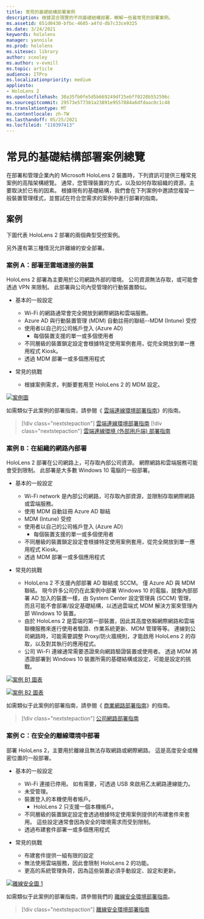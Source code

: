 ```yaml
---
title: 常見的基礎結構部署案例
description: 根據混合現實的不同基礎結構部署，瞭解一些最常見的部署案例。
ms.assetid: 651d0430-bfbc-4685-a4fd-db7c33ce9325
ms.date: 3/24/2021
keywords: hololens
manager: yannisle
ms.prod: hololens
ms.sitesec: library
author: scooley
ms.author: v-evmill
ms.topic: article
audience: ITPro
ms.localizationpriority: medium
appliesto:
- HoloLens 2
ms.openlocfilehash: 30a35fb0fe5d5b669249df25ebff0228b552596c
ms.sourcegitcommit: 29573e577381a23891e9557884a6dfdaac0c1c48
ms.translationtype: MT
ms.contentlocale: zh-TW
ms.lasthandoff: 05/25/2021
ms.locfileid: "110397413"
---
```

# <a name="common-infrastructure-deployment-scenarios-overview"></a>常見的基礎結構部署案例總覽

在部署和管理企業內的 Microsoft HoloLens 2 裝置時，下列資訊可提供三種常見案例的高階架構總覽。 通常，您管理裝置的方式，以及如何存取組織的資源，主要取決於已有的因素。 根據現有的基礎結構，我們會在下列案例中邀請您複習一般裝置管理樣式，並嘗試在符合您需求的案例中進行部署的指南。

## <a name="scenarios"></a>案例

下圖代表 HoloLens 2 部署的兩個典型受控案例。
 

另外還有第三種情況允許離線的安全部署。

### <a name="scenario-a-deploy-to-cloud-connected-devices"></a>案例 A：部署至雲端連接的裝置

HoloLens 2 部署為主要用於公司網路外部的環境。 公司資源無法存取，或可能會透過 VPN 來限制。 此部署與公司內受管理的行動裝置類似。
 * 基本的一般設定
   * Wi-Fi 的網路通常會完全開放到網際網路和雲端服務。
   * Azure AD 與行動裝置管理 (MDM) 自動註冊的聯結--MDM (Intune) 受控
   * 使用者以自己的公司帳戶登入 (Azure AD) 
     * 每個裝置支援的單一或多個使用者
   * 不同層級的裝置鎖定設定會根據特定使用案例套用，從完全開放到單一應用程式 Kiosk。
   * 透過 MDM 部署一或多個應用程式



* 常見的挑戰
   * 根據案例需求，判斷要套用至 HoloLens 2 的 MDM 設定。

[![案例圖 ](images/deployment-guides-revised-scenario-a.png)](images/deployment-guides-revised-scenario-a.png#lightbox)

如需類似于此案例的部署指南，請參閱《 [雲端連線環境部署指南](hololens2-cloud-connected-overview.md)》的指南。

> [!div class="nextstepaction"]
> [雲端連線環境部署指南](hololens2-cloud-connected-overview.md)
> [!div class="nextstepaction"]
> [雲端連線環境 (外部用戶端) 部署指南](hololens2-deployment-guide.md)

### <a name="scenario-b-deploy-inside-your-organizations-network"></a>案例 B：在組織的網路內部署

HoloLens 2 部署在公司網路上，可存取內部公司資源。 網際網路和雲端服務可能會受到限制。 此部署是大多數 Windows 10 電腦的一般部署。

 * 基本的一般設定
   * Wi-Fi network 是內部公司網路，可存取內部資源，並限制存取網際網路或雲端服務。
   * 使用 MDM 自動註冊 Azure AD 聯結
   * MDM (Intune) 受控
   * 使用者以自己的公司帳戶登入 (Azure AD) 
     * 每個裝置支援的單一或多個使用者
   * 不同層級的裝置鎖定設定會根據特定使用案例套用，從完全開放到單一應用程式 Kiosk。
   * 透過 MDM 部署一或多個應用程式

 * 常見的挑戰
   * HoloLens 2 不支援內部部署 AD 聯結或 SCCM。 僅 Azure AD 與 MDM 聯結。 現今許多公司仍在此案例中部署 Windows 10 的電腦，就像內部部署 AD 加入的裝置一樣，由 System Center 設定管理員 (SCCM) 管理，而且可能不會部署/設定基礎結構，以透過雲端式 MDM 解決方案來管理內部 Windows 10 裝置。
   * 由於 HoloLens 2 是雲端的第一部裝置，因此其高度依賴網際網路和雲端聯機服務來進行使用者驗證、作業系統更新、MDM 管理等等。 連線到公司網路時，可能需要調整 Proxy/防火牆規則，才能啟用 HoloLens 2 的存取，以及對其執行的應用程式。
   * 公司 Wi-Fi 連線通常需要憑證來向網路驗證裝置或使用者。 透過 MDM 將憑證部署到 Windows 10 裝置所需的基礎結構或設定，可能是設定的挑戰。

[![案例 B1 圖表 ](images/deployment-guides-revised-scenario-b-01-1.png)](images/deployment-guides-revised-scenario-b-01-1.png#lightbox)

[![案例 B2 圖表 ](images/deployment-guides-revised-scenario-b-02-1.png)](images/deployment-guides-revised-scenario-b-02-1.png#lightbox)

如需類似于此案例的部署指南，請參閱《 [商業網路部署指南](hololens2-corp-connected-overview.md)》的指南。

> [!div class="nextstepaction"]
> [公司網路部署指南](hololens2-corp-connected-overview.md)

### <a name="scenario-c-deploy-in-secure-offline-environment"></a>案例 C：在安全的離線環境中部署

部署 HoloLens 2，主要用於離線且無法存取網路或網際網路。 這是高度安全或機密位置的一般部署。
 * 基本的一般設定
   * Wi-Fi 連接已停用。 如有需要，可透過 USB 來啟用乙太網路連線能力。
   * 未受管理。
   * 裝置登入的本機使用者帳戶。
     * HoloLens 2 只支援一個本機帳戶。
   * 不同層級的裝置鎖定設定會透過根據特定使用案例提供的布建套件來套用。 這些設定通常會因為安全的環境需求而受到限制。
   * 透過布建套件部署一或多個應用程式

 * 常見的挑戰
   * 布建套件提供一組有限的設定
   * 無法使用雲端服務，因此會限制 HoloLens 2 的功能。
   * 更高的系統管理負荷，因為這些裝置必須手動設定、設定和更新。

[![離線安全圖 1 ](images/deployment-guides-revised-scenario-c-01.png)](images/deployment-guides-revised-scenario-c-01.png#lightbox)

如需類似于此案例的部署指南，請參閱我們的 [離線安全環境部署指南](hololens-common-scenarios-offline-secure.md)。

> [!div class="nextstepaction"]
> [離線安全環境部署指南](hololens-common-scenarios-offline-secure.md)
